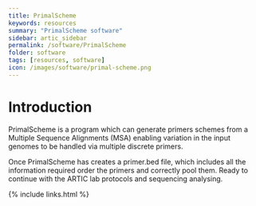 ```yaml
---
title: PrimalScheme
keywords: resources
summary: "PrimalScheme software"
sidebar: artic_sidebar
permalink: /software/PrimalScheme
folder: software
tags: [resources, software]
icon: /images/software/primal-scheme.png
---
```


# Introduction 

PrimalScheme is a program which can generate primers schemes from a Multiple Sequence Alignments (MSA) enabling variation in the input genomes to be handled via multiple discrete primers. 

Once PrimalScheme has creates a primer.bed file, which includes all the information required order the primers and correctly pool them. Ready to continue with the ARTIC lab protocols and sequencing analysing.

{% include links.html %}

